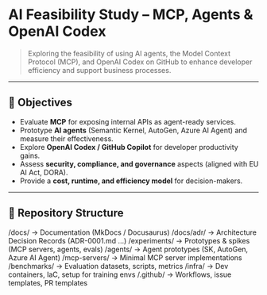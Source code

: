 # AI Feasibility Study – MCP, Agents & OpenAI Codex

> Exploring the feasibility of using AI agents, the Model Context Protocol (MCP), and OpenAI Codex on GitHub to enhance developer efficiency and support business processes.

---

## 🎯 Objectives

- Evaluate **MCP** for exposing internal APIs as agent-ready services.
- Prototype **AI agents** (Semantic Kernel, AutoGen, Azure AI Agent) and measure their effectiveness.
- Explore **OpenAI Codex / GitHub Copilot** for developer productivity gains.
- Assess **security, compliance, and governance** aspects (aligned with EU AI Act, DORA).
- Provide a **cost, runtime, and efficiency model** for decision-makers.

---

## 📂 Repository Structure

/docs/ → Documentation (MkDocs / Docusaurus)
/docs/adr/ → Architecture Decision Records (ADR-0001.md …)
/experiments/ → Prototypes & spikes (MCP servers, agents, evals)
/agents/ → Agent prototypes (SK, AutoGen, Azure AI Agent)
/mcp-servers/ → Minimal MCP server implementations
/benchmarks/ → Evaluation datasets, scripts, metrics
/infra/ → Dev containers, IaC, setup for training envs
/.github/ → Workflows, issue templates, PR templates
